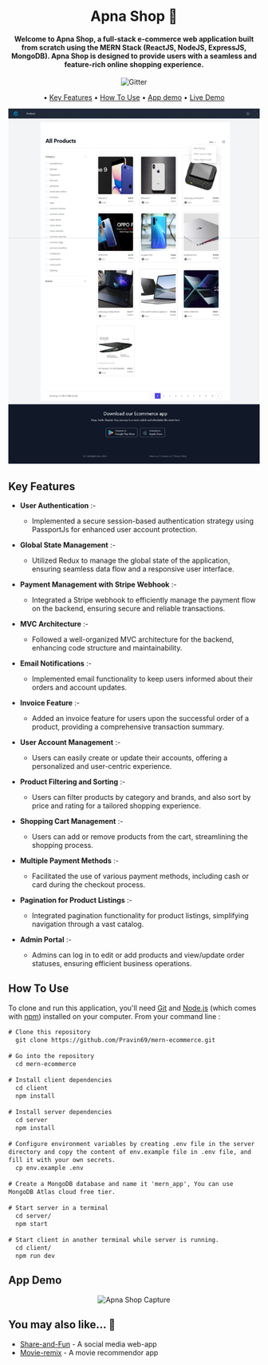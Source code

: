 <h1 align="center">
	Apna Shop 🛒   
</h1>
<h4 align="center">Welcome to Apna Shop, a full-stack e-commerce web application built from scratch using the MERN Stack (ReactJS, NodeJS, ExpressJS, MongoDB). Apna Shop is designed to provide users with a seamless and feature-rich online shopping experience.</h4>

<p align="center">
    <img src="https://img.shields.io/badge/%E2%9D%A4-Made%20with%20Love-blue"  alt="Gitter">
</p>

<p align="center">
  • <a href="#key-features">Key Features</a> 
  • <a href="#how-to-use">How To Use</a> 
   • <a href="#app-demo">App demo</a> 
  • <a href="https://mern-ecommerce-gold.vercel.app">Live Demo</a> 
  </p>

<p align="center">
<img src="https://github.com/Pravin69/mern-ecommerce/blob/main/Server/demo/app_ss.jpeg?raw=true" alt="Apna Shop Capture" style="max-width: 100% !important">
</p>

## Key Features

- **User Authentication** :-

  - Implemented a secure session-based authentication strategy using PassportJs for enhanced user account protection.

- **Global State Management** :-

  - Utilized Redux to manage the global state of the application, ensuring seamless data flow and a responsive user interface.

- **Payment Management with Stripe Webhook** :-

  - Integrated a Stripe webhook to efficiently manage the payment flow on the backend, ensuring secure and reliable transactions.

- **MVC Architecture** :-

  - Followed a well-organized MVC architecture for the backend, enhancing code structure and maintainability.

- **Email Notifications** :-

  - Implemented email functionality to keep users informed about their orders and account updates.

- **Invoice Feature** :-

  - Added an invoice feature for users upon the successful order of a product, providing a comprehensive transaction summary.

- **User Account Management** :-

  - Users can easily create or update their accounts, offering a personalized and user-centric experience.

- **Product Filtering and Sorting** :-

  - Users can filter products by category and brands, and also sort by price and rating for a tailored shopping experience.

- **Shopping Cart Management** :-

  - Users can add or remove products from the cart, streamlining the shopping process.

- **Multiple Payment Methods** :-

  - Facilitated the use of various payment methods, including cash or card during the checkout process.

- **Pagination for Product Listings** :-

  - Integrated pagination functionality for product listings, simplifying navigation through a vast catalog.

- **Admin Portal** :-
  - Admins can log in to edit or add products and view/update order statuses, ensuring efficient business operations.

## How To Use

To clone and run this application, you'll need [Git](https://git-scm.com) and [Node.js](https://nodejs.org/en/download/) (which comes with [npm](http://npmjs.com)) installed on your computer. From your command line :

```
# Clone this repository
  git clone https://github.com/Pravin69/mern-ecommerce.git

# Go into the repository
  cd mern-ecommerce

# Install client dependencies
  cd client
  npm install

# Install server dependencies
  cd server
  npm install

# Configure environment variables by creating .env file in the server directory and copy the content of env.example file in .env file, and fill it with your own secrets.
  cp env.example .env

# Create a MongoDB database and name it 'mern_app', You can use MongoDB Atlas cloud free tier.

# Start server in a terminal
  cd server/
  npm start

# Start client in another terminal while server is running.
  cd client/
  npm run dev
```

## App Demo

<p align="center">
<img src="https://github.com/Pravin69/mern-ecommerce/blob/main/Server/demo/Demo.gif?raw=true" alt="Apna Shop Capture" style="max-width: 100% !important">
</p>

## You may also like... 🙂

- [Share-and-Fun](https://github.com/Pravin69/Share-and-Fun-Web-app) - A social media web-app
- [Movie-remix](https://github.com/Pravin69/movie-remix) - A movie recommendor app
